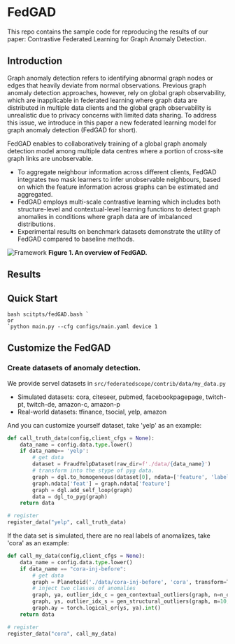 # FedGAD

This repo contains the sample code for reproducing the results of our paper: Contrastive Federated Learning for Graph Anomaly Detection.

## Introduction

Graph anomaly detection refers to identifying abnormal graph nodes or edges that heavily deviate from normal observations. Previous graph anomaly detection approaches, however, rely on global graph observability, which are inapplicable in federated learning where graph data are distributed in multiple data clients and the global graph observability is unrealistic due to privacy concerns with limited data sharing. To address this issue, we introduce in this paper a new federated learning model for graph anomaly detection (FedGAD for short).

FedGAD enables to collaboratively training of a global graph anomaly detection model among multiple data centres where a portion of cross-site graph links are unobservable.

- To aggregate neighbour information across different clients, FedGAD integrates two mask learners to infer unobservable neighbours, based on which the feature information across graphs can be estimated and aggregated.
- FedGAD employs multi-scale contrastive learning which includes both structure-level and contextual-level learning functions to detect graph anomalies in conditions where graph data are of imbalanced distributions.
- Experimental results on benchmark datasets demonstrate the utility of FedGAD compared to baseline methods.

![Framework](https://github.com/user-attachments/assets/dfead95d-7e84-4467-804a-184e1a965215)
**Figure 1. An overview of FedGAD.**

## Results

## Quick Start

```
bash scitpts/fedGAD.bash `
or
`python main.py --cfg configs/main.yaml device 1
```

## Customize the FedGAD

### Create datasets of anomaly detection.

We provide servel datasets in `src/federatedscope/contrib/data/my_data.py`

- Simulated datasets: cora, citeseer, pubmed, facebookpagepage, twitch-pt, twitch-de, amazon-c, amazon-p
- Real-world datasets: tfinance, tsocial, yelp, amazon

And you can customize yourself dataset, take 'yelp' as an example:

```python
def call_truth_data(config,client_cfgs = None):
    data_name = config.data.type.lower()
    if data_name== 'yelp':
        # get data
        dataset = FraudYelpDataset(raw_dir=f'./data/{data_name}')
        # transform into the stype of pyg data.
        graph = dgl.to_homogeneous(dataset[0], ndata=['feature', 'label','train_mask', 'val_mask', 'test_mask'])
        graph.ndata['feat'] = graph.ndata['feature']
        graph = dgl.add_self_loop(graph)
        data = dgl_to_pyg(graph)
    return data

# register
register_data("yelp", call_truth_data)
```

If the data set is simulated, there are no real labels of anomalizes, take 'cora' as an example:

```python
def call_my_data(config,client_cfgs = None):
    data_name = config.data.type.lower()
    if data_name == "cora-inj-before": 
        # get data
        graph = Planetoid('./data/cora-inj-before', 'cora', transform=T.NormalizeFeatures())[0]
        # inject two classes of anomalies
        graph, ya, outlier_idx_c = gen_contextual_outliers(graph, n=n_outlier_c, k=50)  # contextual outliers is n
        graph, ys, outlier_idx_s = gen_structural_outliers(graph, m=10, n= n_outlier_s//10, outlierIdx=outlier_idx_c) 
        graph.ay = torch.logical_or(ys, ya).int()
    return data

# register
register_data("cora", call_my_data)
```
